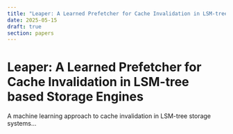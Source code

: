 ```yaml
---
title: "Leaper: A Learned Prefetcher for Cache Invalidation in LSM-tree based Storage Engines"
date: 2025-05-15
draft: true
section: papers
---
```


# Leaper: A Learned Prefetcher for Cache Invalidation in LSM-tree based Storage Engines

A machine learning approach to cache invalidation in LSM-tree storage systems... 